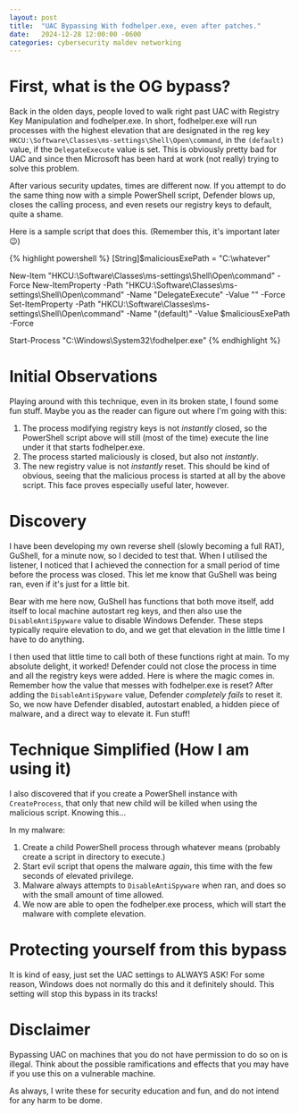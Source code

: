 ```yaml
---
layout: post
title:  "UAC Bypassing With fodhelper.exe, even after patches."
date:   2024-12-28 12:00:00 -0600
categories: cybersecurity maldev networking
---
```


# First, what is the OG bypass?

Back in the olden days, people loved to walk right past UAC with Registry Key Manipulation and fodhelper.exe. In short, fodhelper.exe will run processes with the highest elevation that are designated in the reg key `HKCU:\Software\Classes\ms-settings\Shell\Open\command`, in the `(default)` value, if the `DelegateExecute` value is set. This is obviously pretty bad for UAC and since then Microsoft has been hard at work (not really) trying to solve this problem.

After various security updates, times are different now. If you attempt to do the same thing now with a simple PowerShell script, Defender blows up, closes the calling process, and even resets our registry keys to default, quite a shame.

Here is a sample script that does this. (Remember this, it's important later 😉)

{% highlight powershell %}
[String]$maliciousExePath = "C:\whatever"

New-Item "HKCU:\Software\Classes\ms-settings\Shell\Open\command" -Force
New-ItemProperty -Path "HKCU:\Software\Classes\ms-settings\Shell\Open\command" -Name "DelegateExecute" -Value "" -Force
Set-ItemProperty -Path "HKCU:\Software\Classes\ms-settings\Shell\Open\command" -Name "(default)" -Value $maliciousExePath -Force

Start-Process "C:\Windows\System32\fodhelper.exe"
{% endhighlight %}

# Initial Observations

Playing around with this technique, even in its broken state, I found some fun stuff. Maybe you as the reader can figure out where I'm going with this:

1. The process modifying registry keys is not *instantly* closed, so the PowerShell script above will still (most of the time) execute the line under it that starts fodhelper.exe.
2. The process started maliciously is closed, but also not *instantly*.
3. The new registry value is not *instantly* reset. This should be kind of obvious, seeing that the malicious process is started at all by the above script. This face proves especially useful later, however.

# Discovery

I have been developing my own reverse shell (slowly becoming a full RAT), GuShell, for a minute now, so I decided to test that. When I utilised the listener, I noticed that I achieved the connection for a small period of time before the process was closed. This let me know that GuShell was being ran, even if it's just for a little bit.

Bear with me here now, GuShell has functions that both move itself, add itself to local machine autostart reg keys, and then also use the `DisableAntiSpyware` value to disable Windows Defender. These steps typically require elevation to do, and we get that elevation in the little time I have to do anything.

I then used that little time to call both of these functions right at main. To my absolute delight, it worked! Defender could not close the process in time and all the registry keys were added. Here is where the magic comes in. Remember how the value that messes with fodhelper.exe is reset? After adding the `DisableAntiSpyware` value, Defender *completely fails* to reset it. So, we now have Defender disabled, autostart enabled, a hidden piece of malware, and a direct way to elevate it. Fun stuff!

# Technique Simplified (How I am using it)

I also discovered that if you create a PowerShell instance with `CreateProcess`, that only that new child will be killed when using the malicious script. Knowing this...

In my malware:

1. Create a child PowerShell process through whatever means (probably create a script in directory to execute.)
2. Start evil script that opens the malware *again*, this time with the few seconds of elevated privilege.
3. Malware always attempts to `DisableAntiSpyware` when ran, and does so with the small amount of time allowed.
4. We now are able to open the fodhelper.exe process, which will start the malware with complete elevation.

# Protecting yourself from this bypass

It is kind of easy, just set the UAC settings to ALWAYS ASK! For some reason, Windows does not normally do this and it definitely should. This setting will stop this bypass in its tracks!

# Disclaimer

Bypassing UAC on machines that you do not have permission to do so on is illegal. Think about the possible ramifications and effects that you may have if you use this on a vulnerable machine.

As always, I write these for security education and fun, and do not intend for any harm to be dome.